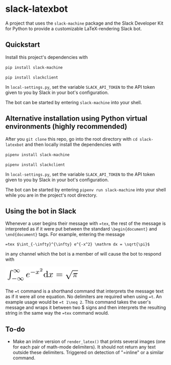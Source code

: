 # slack-latexbot
A project that uses the `slack-machine` package and the Slack Developer Kit for Python to provide a customizable LaTeX-rendering Slack bot.

## Quickstart
Install this project's dependencies with

`pip install slack-machine`

`pip install slackclient`

In `local-settings.py`, set the variable `SLACK_API_TOKEN` to the API token given to you by Slack in your bot's configuration.

The bot can be started by entering `slack-machine` into your shell.


## Alternative installation using Python virtual environments (highly recommended)
After you `git clone` this repo, go into the root directory with `cd slack-latexbot` and then locally install the dependencies with

`pipenv install slack-machine`

`pipenv install slackclient`

In `local-settings.py`, set the variable `SLACK_API_TOKEN` to the API token given to you by Slack in your bot's configuration.

The bot can be started by entering `pipenv run slack-machine` into your shell while you are in the project's root directory.

## Using the bot in Slack
Whenever a user begins their message with `=tex`, the rest of the message is interpreted as if it were put between the standard `\begin{document}` and `\end{document}` tags. For example, entering the message
```
=tex $\int_{-\infty}^{\infty} e^{-x^2} \mathrm dx = \sqrt{\pi}$
```
in any channel which the bot is a member of will cause the bot to respond with

![Rendered LaTeX image](docs/outfile.png?raw=true "PNG image rendered by bot")

The `=t` command is a shorthand command that interprets the message text as if it were all one equation. No delimiters are required when using `=t`. An example usage would be `=t 1\neq 2`. This command takes the user's message and wraps it between two $ signs and then interprets the resulting string in the same way the `=tex` command would.

## To-do
- Make an inline version of `render_latex()` that prints several images (one for each pair of math-mode delimiters). It should not return any text outside these delimiters. Triggered on detection of "=inline" or a similar command.
